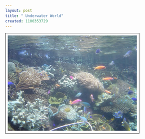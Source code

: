 ```yaml
--- 
layout: post
title: " Underwater World"
created: 1100353729
---
```

<img src="/files/underwaterworld.jpg" alt="image of reefs and fishes in the Underwater World in Sentosa island">
